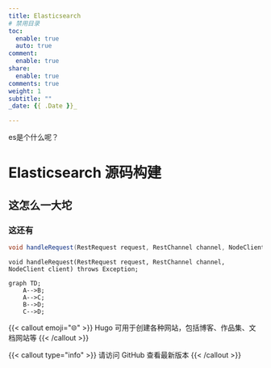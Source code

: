 ```yaml
---
title: Elasticsearch
# 禁用目录
toc:
  enable: true
  auto: true
comment:
  enable: true
share:
  enable: true
comments: true
weight: 1
subtitle: ""
_date: {{ .Date }}_

---
```

es是个什么呢？


# Elasticsearch 源码构建

## 这怎么一大坨


### 这还有


```java
void handleRequest(RestRequest request, RestChannel channel, NodeClient client) throws Exception;
```

```
void handleRequest(RestRequest request, RestChannel channel, NodeClient client) throws Exception;
```

```mermaid
graph TD;
    A-->B;
    A-->C;
    B-->D;
    C-->D;
```

{{< callout emoji="🌐" >}}
Hugo 可用于创建各种网站，包括博客、作品集、文档网站等
{{< /callout >}}

{{< callout type="info" >}}
请访问 GitHub 查看最新版本
{{< /callout >}}